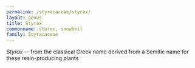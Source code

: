 ```yaml
---
permalink: /styracaceae/styrax/
layout: genus
title: Styrax
commonname: storax, snowbell
family: Styracaceae
---
```


*Styrax* -- from the classical Greek name derived from a Semitic name for these resin-producing plants
